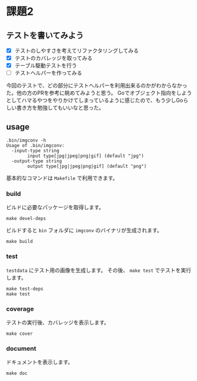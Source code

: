 # 課題2

## テストを書いてみよう

- [x] テストのしやすさを考えてリファクタリングしてみる
- [x] テストのカバレッジを取ってみる
- [x] テーブル駆動テストを行う
- [ ] テストヘルパーを作ってみる

今回のテストで、どの部分にテストヘルパーを利用出来るのかがわからなかった。他の方のPRを参考に眺めてみようと思う。
Goでオブジェクト指向をしようとしてハマるやつをやりかけてしまっているように感じたので、もう少しGoらしい書き方を勉強してもいいなと思った。

## usage

```
.bin/imgconv -h
Usage of .bin/imgconv:
  -input-type string
        input type[jpg|jpeg|png|gif] (default "jpg")
  -output-type string
        output type[jpg|jpeg|png|gif] (default "png")
```

基本的なコマンドは `Makefile` で利用できます。

### build

ビルドに必要なパッケージを取得します。

```
make devel-deps
```

ビルドすると `bin` フォルダに `imgconv` のバイナリが生成されます。

```
make build
```

### test

`testdata` にテスト用の画像を生成します。
その後、 `make test` でテストを実行します。

```
make test-deps
make test
```

### coverage

テストの実行後、カバレッジを表示します。

```
make cover
```

### document

ドキュメントを表示します。

```
make doc
```
